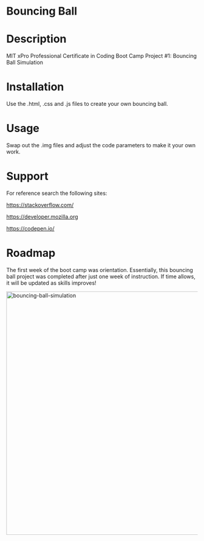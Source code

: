 # Bouncing Ball
# Description
MIT xPro Professional Certificate in Coding Boot Camp Project #1: Bouncing Ball Simulation
# Installation
Use the .html, .css and .js files to create your own bouncing ball. 
# Usage
Swap out the .img files and adjust the code parameters to make it your own work. 
# Support
For reference search the following sites: 

https://stackoverflow.com/

https://developer.mozilla.org

https://codepen.io/

# Roadmap
The first week of the boot camp was orientation. Essentially, this bouncing ball project was completed after just one week of instruction. If time allows, it will be updated as skills improves!

<img width="640" alt="bouncing-ball-simulation" src="https://user-images.githubusercontent.com/99291782/156264414-b3267b9a-b08e-4b94-ba1f-ad0bb5040636.png">
